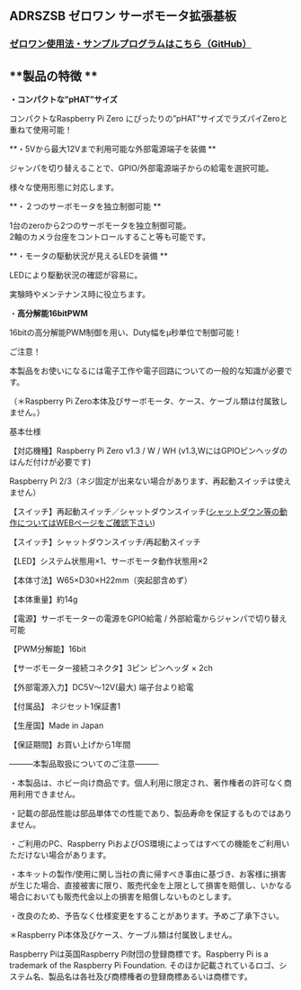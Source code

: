 <!--
---
name: ADRSZSB
class: board
type: other
formfactor: pHAT
manufacturer: BitTradeOne
description: ADRSZSB　ゼロワン サーボモータ拡張基板
url: http://bit-trade-one.co.jp/product/module/adrszsb/
github: https://github.com/bit-trade-one/RasPi-Zero-One-Series/tree/master/1st/ADRSZSB_Servo_Motor
buy: http://btoshop.jp/2018/07/02/4562469771809/
image: 'adrszsb.png'
pincount: 40
eeprom: no
power:
  '1':
  '2':
ground:
  '6':
  '9':
  '14':
  '20':
  '25':
  '30':
  '34':
  '39':
pin:
  '3':
    mode: i2c
  '5':
    mode: i2c
  '8':
    mode: uart
  '10':
    mode: uart
  '31':
    name: ShutDownSW
    mode: input
    active: low
  '37':
    name: StatusLED
    mode: output
    active: high
i2c:
  '0x00':
    name: device display name
    device: chip name
-->
ADRSZSB ゼロワン サーボモータ拡張基板
-----------------------

<!--
[

<img alt="WP-製品紹介M42-ADRSZSB-MAIN" class="alignnone size-full wp-image-7559" height="300" sizes="(max-width: 696px) 100vw, 696px" src="http://bit-trade-one.co.jp/wp/wp-content/uploads/2018/06/c1c3e4283d9c365f90eb88b318e2f8df.png" srcset="http://bit-trade-one.co.jp/wp/wp-content/uploads/2018/06/c1c3e4283d9c365f90eb88b318e2f8df.png 696w, http://bit-trade-one.co.jp/wp/wp-content/uploads/2018/06/c1c3e4283d9c365f90eb88b318e2f8df-300x129.png 300w" width="696"/>

![WP-製品紹介M42-ADRSZSB-MAIN](data:image/svg+xml,%3Csvg%20xmlns=%22http://www.w3.org/2000/svg%22%20viewBox=%220%200%20696%20300%22%3E%3C/svg%3E)](http://bit-trade-one.co.jp/wp/wp-content/uploads/2018/06/c1c3e4283d9c365f90eb88b318e2f8df.png)
-->

### **[ゼロワン使用法・サンプルプログラムはこちら（GitHub）](https://github.com/bit-trade-one/RasPi-Zero-One-Series)**

**製品の特徴    **
-------------

**・コンパクトな”pHAT”サイズ**         

コンパクトなRaspberry Pi Zero にぴったりの”pHAT”サイズでラズパイZeroと重ねて使用可能！   

**・5Vから最大12Vまで利用可能な外部電源端子を装備  **     

ジャンパを切り替えることで、GPIO/外部電源端子からの給電を選択可能。     

様々な使用形態に対応します。         

**・２つのサーボモータを独立制御可能 **       

1台のzeroから2つのサーボモータを独立制御可能。  
2軸のカメラ台座をコントロールすること等も可能です。

**・モータの駆動状況が見えるLEDを装備  **      

LEDにより駆動状況の確認が容易に。        

実験時やメンテナンス時に役立ちます。

・**高分解能16bitPWM**

16bitの高分解能PWM制御を用い、Duty幅をμ秒単位で制御可能！

<!--
各部の名称   

<img alt="" class="elementOfPhoto" src="https://llstock.s3-ap-northeast-1.amazonaws.com/uploads/photo/image/37494/middle\_stockimage.png?X-Amz-Algorithm=AWS4-HMAC-SHA256&amp;X-Amz-Credential=AKIAI7P6SP7G3K7DHTNA%2F20180629%2Fap-northeast-1%2Fs3%2Faws4\_request&amp;X-Amz-Date=20180629T095817Z&amp;X-Amz-Expires=600&amp;X-Amz-SignedHeaders=host&amp;X-Amz-Signature=f2b67cbc81687516607d78c2bf0d217ae6801210e84853802e0a08caff6e3740"/>

![](data:image/svg+xml,%3Csvg%20xmlns=%22http://www.w3.org/2000/svg%22%20viewBox=%220%200%20%20%22%3E%3C/svg%3E)[

<img alt="WP-製品紹介M42-ADRSZSB-SUB" class="alignnone size-full wp-image-7683" height="167" sizes="(max-width: 691px) 100vw, 691px" src="http://bit-trade-one.co.jp/wp/wp-content/uploads/2018/07/0701ffd8f8159fda2fca853b9d321e05.png" srcset="http://bit-trade-one.co.jp/wp/wp-content/uploads/2018/07/0701ffd8f8159fda2fca853b9d321e05.png 691w, http://bit-trade-one.co.jp/wp/wp-content/uploads/2018/07/0701ffd8f8159fda2fca853b9d321e05-300x73.png 300w" width="691"/>

![WP-製品紹介M42-ADRSZSB-SUB](data:image/svg+xml,%3Csvg%20xmlns=%22http://www.w3.org/2000/svg%22%20viewBox=%220%200%20691%20167%22%3E%3C/svg%3E)](http://bit-trade-one.co.jp/wp/wp-content/uploads/2018/07/0701ffd8f8159fda2fca853b9d321e05.png)
-->

ご注意！           

本製品をお使いになるには電子工作や電子回路についての一般的な知識が必要です。    

（＊Raspberry Pi Zero本体及びサーボモータ、ケース、ケーブル類は付属致しません。）     

基本仕様           

【対応機種】Raspberry Pi Zero v1.3 / W / WH (v1.3,WにはGPIOピンヘッダのはんだ付けが必要です)   

Raspberry Pi 2/3（ネジ固定が出来ない場合があります、再起動スイッチは使えません）           

【スイッチ】再起動スイッチ／シャットダウンスイッチ([シャットダウン等の動作についてはWEBページをご確認下さい](http://bit-trade-one.co.jp/blog/201807032/))

【スイッチ】シャットダウンスイッチ/再起動スイッチ       

【LED】システム状態用×1、サーボモータ動作状態用×2       

【本体寸法】W65×D30×H22mm（突起部含めず）       

【本体重量】約14g          

【電源】サーボモーターの電源をGPIO給電 / 外部給電からジャンパで切り替え可能      

【PWM分解能】16bit          

【サーボモーター接続コネクタ】3ピン ピンヘッダ × 2ch       

【外部電源入力】DC5V～12V(最大) 端子台より給電

【付属品】 ネジセット1保証書1         

【生産国】Made in Japan         

【保証期間】お買い上げから1年間        

―――本製品取扱についてのご注意―――        

・本製品は、ホビー向け商品です。個人利用に限定され、著作権者の許可なく商用利用できません。   

・記載の部品性能は部品単体での性能であり、製品寿命を保証するものではありません。    

・ご利用のPC、Raspberry PiおよびOS環境によってはすべての機能をご利用いただけない場合があります。  

・本キットの製作/使用に関し当社の責に帰すべき事由に基づき、お客様に損害が生じた場合、直接被害に限り、販売代金を上限として損害を賠償し、いかなる場合においても販売代金以上の損害を賠償しないものとします。

・改良のため、予告なく仕様変更をすることがあります。予めご了承下さい。     

＊Raspberry Pi本体及びケース、ケーブル類は付属致しません。      

Raspberry Piは英国Raspberry Pi財団の登録商標です。Raspberry Pi is a trademark of the Raspberry Pi Foundation. そのほか記載されているロゴ、システム名、製品名は各社及び商標権者の登録商標あるいは商標です。
